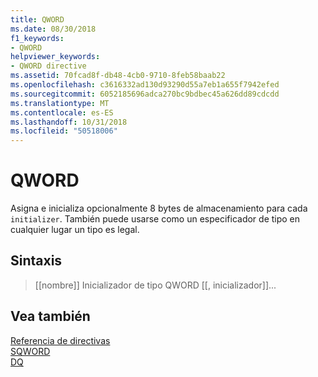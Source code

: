 ```yaml
---
title: QWORD
ms.date: 08/30/2018
f1_keywords:
- QWORD
helpviewer_keywords:
- QWORD directive
ms.assetid: 70fcad8f-db48-4cb0-9710-8feb58baab22
ms.openlocfilehash: c3616332ad130d93290d55a7eb1a655f7942efed
ms.sourcegitcommit: 6052185696adca270bc9bdbec45a626dd89cdcdd
ms.translationtype: MT
ms.contentlocale: es-ES
ms.lasthandoff: 10/31/2018
ms.locfileid: "50518006"
---
```

# <a name="qword"></a>QWORD

Asigna e inicializa opcionalmente 8 bytes de almacenamiento para cada `initializer`. También puede usarse como un especificador de tipo en cualquier lugar un tipo es legal.

## <a name="syntax"></a>Sintaxis

> [[nombre]] Inicializador de tipo QWORD [[, inicializador]]...

## <a name="see-also"></a>Vea también

[Referencia de directivas](../../assembler/masm/directives-reference.md)<br/>
[SQWORD](../../assembler/masm/qword.md)<br/>
[DQ](../../assembler/masm/dq.md)<br/>